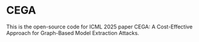# CEGA
This is the open-source code for ICML 2025 paper CEGA: A Cost-Effective Approach for Graph-Based Model Extraction Attacks.
